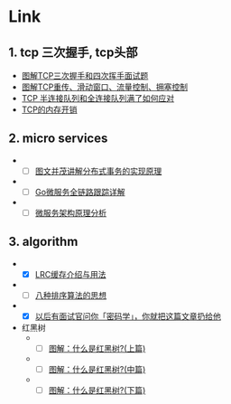 # Link

## 1. tcp 三次握手, tcp头部
- [图解TCP三次握手和四次挥手面试题](https://mp.weixin.qq.com/s?__biz=MzAxMTA4Njc0OQ==&mid=2651439650&idx=5&sn=12764c4477f850c3f5f627545c45ec40&chksm=80bb1cd0b7cc95c6e3a52819cea3e1e36e17360a05fa5c8912c5299c98a9fa179d1681488487&mpshare=1&scene=1&srcid=0115PDXWqhgsTG3xdDUHnULh&sharer_sharetime=1610698449434&sharer_shareid=fbafc624aa53cd09857fb0861ac2a16d&exportkey=AeJQQ3o6DtKmP2nChhsXVFo%3D&pass_ticket=vv4RPcR8dxxyU9301O0W%2FRibxJcJxhfVMIYs2XVP8GtDsx4DABTV1WTp%2BZI6w3AJ&wx_header=0#rd)  
- [图解TCP重传、滑动窗口、流量控制、拥塞控制](https://mp.weixin.qq.com/s?__biz=MzAxMTA4Njc0OQ==&mid=2651439692&idx=4&sn=8e616cf2e7cca18d1a6639c2111401de&chksm=80bb1cbeb7cc95a804910499dd500385d7b7724177854a6d28e9f6e73ab154d37be5df3c72b9&mpshare=1&scene=1&srcid=0115ZoC5vtytFKWL9pDOOiHZ&sharer_sharetime=1610698640873&sharer_shareid=fbafc624aa53cd09857fb0861ac2a16d&exportkey=AQGo6olwwmOWcrJ1OffWvPg%3D&pass_ticket=vv4RPcR8dxxyU9301O0W%2FRibxJcJxhfVMIYs2XVP8GtDsx4DABTV1WTp%2BZI6w3AJ&wx_header=0#rd)  
- [TCP 半连接队列和全连接队列满了如何应对](https://mp.weixin.qq.com/s?__biz=MzAxMTA4Njc0OQ==&mid=2651439830&idx=4&sn=1656ea642a03fba188308ab7b124ff1a&chksm=80bb1c24b7cc953260cc2bea029ca60d802303b436306427f8172efbb1b729c2f2c9904bd6b6&mpshare=1&scene=1&srcid=0115NoThktmIdt5Dcv3YTKnW&sharer_sharetime=1610698649909&sharer_shareid=fbafc624aa53cd09857fb0861ac2a16d&exportkey=AbBcToo0EQdMH9r0VpHjIvI%3D&pass_ticket=vv4RPcR8dxxyU9301O0W%2FRibxJcJxhfVMIYs2XVP8GtDsx4DABTV1WTp%2BZI6w3AJ&wx_header=0#rd)  
- [TCP的内存开销](https://mp.weixin.qq.com/s?__biz=MzU3NzEwNjI5OA==&mid=2247484654&idx=1&sn=7fb25c0c2c980baf9e4efc7f56c538d9&chksm=fd08fcfbca7f75edbc73f854771b66836456239fac0e5fc7a713878f92cc1db5881a28711f5d&mpshare=1&scene=1&srcid=0114tnzpzqgZ5QQ6FfrFbz2u&sharer_sharetime=1610698664483&sharer_shareid=fbafc624aa53cd09857fb0861ac2a16d&exportkey=AePM%2BMwRumfmIJ7eQPQZUZY%3D&pass_ticket=vv4RPcR8dxxyU9301O0W%2FRibxJcJxhfVMIYs2XVP8GtDsx4DABTV1WTp%2BZI6w3AJ&wx_header=0#rd)

## 2. micro services

- - [ ] [图文并茂讲解分布式事务的实现原理](https://mp.weixin.qq.com/s?__biz=MzAxMTA4Njc0OQ==&mid=2651437896&idx=5&sn=5b8ec41097be22f0cb399be110fe736e&chksm=80bb65bab7ccecac89d52d2ae92905a9d8b885ef8fa698639e2373d49448d183ac2c25e1eb22&scene=0&xtrack=1&exportkey=AeCEwqhXz49767GtgC85Fqc%3D&pass_ticket=edom3%2BQWJv2%2F6ag8wwGj83w98nQSUN8ex7sdZB89cFp%2FbMiUGbmDvKeH%2BLBfXRK2#rd)
- - [ ] [Go微服务全链路跟踪详解](https://mp.weixin.qq.com/s?__biz=MzAxMTA4Njc0OQ==&mid=2651437478&idx=1&sn=2187aacae7d92024d9abb4fb93828688&chksm=80bb6754b7ccee42ea53ffbda70406bdc3f829029c6235112bd5fd006cabbff836f436d11e58&scene=0&xtrack=1&exportkey=Aap2eWS0jqrpoKE4AVQ6l94%3D&pass_ticket=edom3%2BQWJv2%2F6ag8wwGj83w98nQSUN8ex7sdZB89cFp%2FbMiUGbmDvKeH%2BLBfXRK2#rd)
- - [ ] [微服务架构原理分析](https://mp.weixin.qq.com/s?__biz=MzAxMTA4Njc0OQ==&mid=2651437770&idx=2&sn=ba2a02df8bb89c02c6e620df349731a3&chksm=80bb6438b7cced2e7dbe9ab39c6b027326cefdd576e9108113228f097184dceabbc3061611f2&scene=0&xtrack=1&exportkey=AWNQJk%2FbQMuYeE0W7IA5cYc%3D&pass_ticket=edom3%2BQWJv2%2F6ag8wwGj83w98nQSUN8ex7sdZB89cFp%2FbMiUGbmDvKeH%2BLBfXRK2#rd)

## 3. algorithm

- - [x] [LRC缓存介绍与用法](https://mp.weixin.qq.com/s?__biz=Mzg5NTEwNTE1Mw==&mid=2247483996&idx=1&sn=5f22f8855690f0a1b9adc3402471c616&chksm=c01423b2f763aaa45c1bc71c7e86e1e05c7d27b230cf0de9fc6330bd44b68ecea0b8255a0034&scene=0&xtrack=1&exportkey=AWz484PUyWSEhkr5XWnRVWE%3D&pass_ticket=edom3%2BQWJv2%2F6ag8wwGj83w98nQSUN8ex7sdZB89cFp%2FbMiUGbmDvKeH%2BLBfXRK2#rd)
- - [ ] [八种排序算法的思想](https://mp.weixin.qq.com/s?__biz=MzUyNDkzNzczNQ==&mid=2247487327&idx=1&sn=7172219769b69356c78f6b956760cb86&chksm=fa24f037cd5379218f1002567d8c2f6d64a3bd6b3d21ce6dd3ee7e38b89b2bb026e3adb86bd0&scene=0&xtrack=1&exportkey=ASEmKy0i163FV8waw8OKlbA%3D&pass_ticket=edom3%2BQWJv2%2F6ag8wwGj83w98nQSUN8ex7sdZB89cFp%2FbMiUGbmDvKeH%2BLBfXRK2#rd)
- - [x] [以后有面试官问你「密码学」，你就把这篇文章扔给他](https://mp.weixin.qq.com/s?__biz=MzUyNjQxNjYyMg==&mid=2247487946&idx=2&sn=316a05a5e4a91c072c723ba597856dee&chksm=fa0e7e4bcd79f75d718e02cc97d074b4d5c8614a6345ee66e1e46b7922e8764d097e67359890&scene=0&xtrack=1&exportkey=AcXMtLcRcHvk%2BKneOJDIxEc%3D&pass_ticket=edom3%2BQWJv2%2F6ag8wwGj83w98nQSUN8ex7sdZB89cFp%2FbMiUGbmDvKeH%2BLBfXRK2#rd)

- 红黑树
  - - [ ] [图解：什么是红黑树?(上篇)](https://mp.weixin.qq.com/s?__biz=MzUyNjQxNjYyMg==&mid=2247489352&idx=3&sn=84a19965b224fd05f2ccd505beef890f&chksm=fa0e78c9cd79f1df81ab6a3194d1dee7b4aa3e9a8109e22894e24b96168a448ff0164f12ae9d&mpshare=1&scene=24&srcid=&sharer_sharetime=1591071849629&sharer_shareid=fbafc624aa53cd09857fb0861ac2a16d&exportkey=AQ3cAAivJ1iOy24H%2BlVGZWw%3D&pass_ticket=hnxYbcWTDsWM%2F87p7FMBmRfEvyyVh6II8QNe8UFDv5E5mySMhm4S3Vzaj6GoWG%2F5#rd)
  - - [ ] [图解：什么是红黑树?(中篇)](https://mp.weixin.qq.com/s?__biz=MzUyNjQxNjYyMg==&mid=2247489352&idx=4&sn=498725b77ef8a7e79325c4175d809412&chksm=fa0e78c9cd79f1dfc70a2df760f2f9366a74f3450e1785366d237afab1176aff2b38f0ca6c58&mpshare=1&scene=24&srcid=&sharer_sharetime=1591071856823&sharer_shareid=fbafc624aa53cd09857fb0861ac2a16d&exportkey=AXURQOXoBi5M6M7jxx4J81c%3D&pass_ticket=hnxYbcWTDsWM%2F87p7FMBmRfEvyyVh6II8QNe8UFDv5E5mySMhm4S3Vzaj6GoWG%2F5#rd)
  - - [ ] [图解：什么是红黑树?(下篇)](https://mp.weixin.qq.com/s?__biz=MzUyNjQxNjYyMg==&mid=2247489352&idx=5&sn=82d3ddf1c14cf9f5c81c76d2ae16c910&chksm=fa0e78c9cd79f1df1c2acf6506b40c8fe5a70c1f5e2f93fcc0c797db0cec596f91b46a1a04e1&mpshare=1&scene=24&srcid=&sharer_sharetime=1591071865638&sharer_shareid=fbafc624aa53cd09857fb0861ac2a16d&exportkey=AW6sRrjD2vNSf0ECh9%2B7DUU%3D&pass_ticket=hnxYbcWTDsWM%2F87p7FMBmRfEvyyVh6II8QNe8UFDv5E5mySMhm4S3Vzaj6GoWG%2F5#rd)
